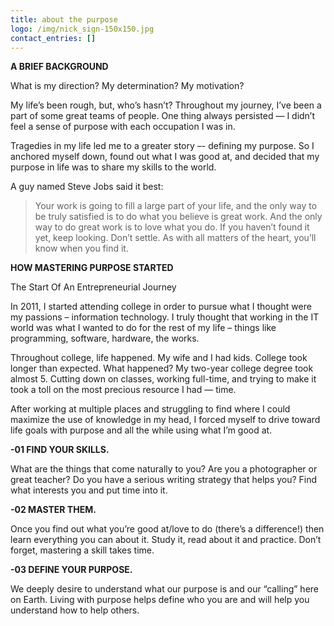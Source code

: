 ```yaml
---
title: about the purpose
logo: /img/nick_sign-150x150.jpg
contact_entries: []
---
```

**A BRIEF BACKGROUND**

What is my direction? My determination? My motivation?

My life’s been rough, but, who’s hasn’t? Throughout my journey, I’ve been a part of some great teams of people. One thing always persisted — I didn’t feel a sense of purpose with each occupation I was in.

Tragedies in my life led me to a greater story –- defining my purpose. So I anchored myself down, found out what I was good at, and decided that my purpose in life was to share my skills to the world.

A guy named Steve Jobs said it best:

> Your work is going to fill a large part of your life, and the only way to be truly satisfied is to do what you believe is great work. And the only way to do great work is to love what you do. If you haven’t found it yet, keep looking. Don’t settle. As with all matters of the heart, you’ll know when you find it.

**HOW MASTERING PURPOSE STARTED**

The Start Of An Entrepreneurial Journey

In 2011, I started attending college in order to pursue what I thought were my passions – information technology. I truly thought that working in the IT world was what I wanted to do for the rest of my life – things like programming, software, hardware, the works.

Throughout college, life happened. My wife and I had kids. College took longer than expected. What happened? My two-year college degree took almost 5. Cutting down on classes, working full-time, and trying to make it took a toll on the most precious resource I had — time.

After working at multiple places and struggling to find where I could maximize the use of knowledge in my head, I forced myself to drive toward life goals with purpose and all the while using what I’m good at.

**\-01 FIND YOUR SKILLS.**

What are the things that come naturally to you? Are you a photographer or great teacher? Do you have a serious writing strategy that helps you? Find what interests you and put time into it.

**\-02 MASTER THEM.**

Once you find out what you’re good at/love to do (there’s a difference!) then learn everything you can about it. Study it, read about it and practice. Don’t forget, mastering a skill takes time.

**\-03 DEFINE YOUR PURPOSE.**

We deeply desire to understand what our purpose is and our “calling” here on Earth. Living with purpose helps define who you are and will help you understand how to help others.
